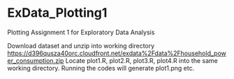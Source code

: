 # ExData_Plotting1
Plotting Assignment 1 for Exploratory Data Analysis

Download dataset and unzip into working directory
https://d396qusza40orc.cloudfront.net/exdata%2Fdata%2Fhousehold_power_consumption.zip
Locate plot1.R, plot2.R, plot3.R, plot4.R into the same working directory.
Running the codes will generate plot1.png etc.


